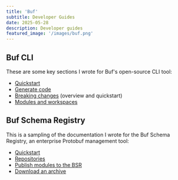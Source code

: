 ```yaml
---
title: 'Buf'
subtitle: Developer Guides
date: 2025-05-28
description: Developer guides
featured_image: '/images/buf.png'
---
```


## Buf CLI

These are some key sections I wrote for Buf's open-source CLI tool:

+   [Quickstart](https://buf.build/docs/cli/quickstart/)
+	[Generate code](https://buf.build/docs/generate/)
+   [Breaking changes](https://buf.build/docs/breaking/) (overview and quickstart)
+   [Modules and workspaces](https://buf.build/docs/cli/modules-workspaces/)



## Buf Schema Registry

This is a sampling of the documentation I wrote for the Buf Schema Registry, an enterprise Protobuf management tool:

+	[Quickstart](https://buf.build/docs/bsr/quickstart/)
+   [Repositories](https://buf.build/docs/bsr/repositories/)
+   [Publish modules to the BSR](https://buf.build/docs/bsr/module/publish/)
+   [Download an archive](https://buf.build/docs/bsr/generated-sdks/archive/)